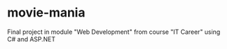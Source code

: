 # movie-mania
Final  project in module "Web Development" from course "IT Career" using C# and ASP.NET
